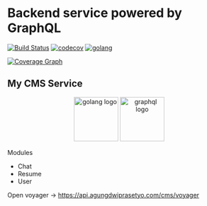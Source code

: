 # Backend service powered by GraphQL

[![Build Status](https://travis-ci.org/agungdwiprasetyo/agungdpcms.svg?branch=master)](https://travis-ci.org/agungdwiprasetyo/agungdpcms)
[![codecov](https://codecov.io/gh/agungdwiprasetyo/agungdpcms/branch/master/graph/badge.svg)](https://codecov.io/gh/agungdwiprasetyo/agungdpcms)
[![golang](https://img.shields.io/badge/GoLang-v1.11-green.svg?logo=google)](https://golang.org/doc/devel/release.html#go1.11)

[![Coverage Graph](https://codecov.io/gh/agungdwiprasetyo/agungdpcms/branch/master/graphs/commits.svg)](https://codecov.io/gh/agungdwiprasetyo/agungdpcms)

## My CMS Service

<p align="center">
  <img src="https://storage.googleapis.com/agungdp/static/logo/golang.png" width="100" alt="golang logo" />
  <img src="https://storage.googleapis.com/agungdp/static/logo/graphql.png" width="100" alt="graphql logo" />
</p>


Modules
* Chat
* Resume
* User

Open voyager -> https://api.agungdwiprasetyo.com/cms/voyager
